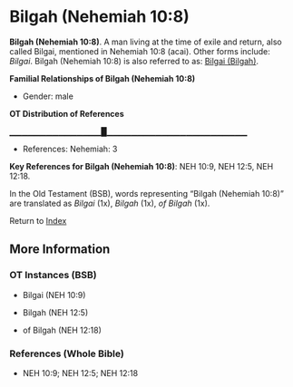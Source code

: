 # Bilgah (Nehemiah 10:8)
**Bilgah (Nehemiah 10:8)**. 
A man living at the time of exile and return, also called Bilgai, mentioned in Nehemiah 10:8 (acai). 
Other forms include: 
*Bilgai*. 
Bilgah (Nehemiah 10:8) is also referred to as: 
[Bilgai (Bilgah)](Bilgai.md). 




**Familial Relationships of Bilgah (Nehemiah 10:8)**


* Gender: male


**OT Distribution of References**

▁▁▁▁▁▁▁▁▁▁▁▁▁▁▁█▁▁▁▁▁▁▁▁▁▁▁▁▁▁▁▁▁▁▁▁▁▁▁
* References: Nehemiah: 3



**Key References for Bilgah (Nehemiah 10:8)**: 
NEH 10:9, NEH 12:5, NEH 12:18. 


In the Old Testament (BSB), words representing “Bilgah (Nehemiah 10:8)” are translated as 
*Bilgai* (1x), *Bilgah* (1x), *of Bilgah* (1x). 




Return to [Index](00-Index.md)

## More Information

### OT Instances (BSB)

* Bilgai (NEH 10:9)

* Bilgah (NEH 12:5)

* of Bilgah (NEH 12:18)



### References (Whole Bible)

* NEH 10:9; NEH 12:5; NEH 12:18



